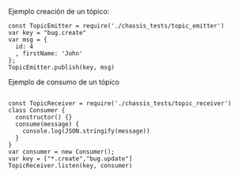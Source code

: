 Ejemplo creación de un tópico:

```
const TopicEmitter = require('./chassis_tests/topic_emitter')
var key = "bug.create"
var msg = {
  id: 4
  , firstName: 'John'
};
TopicEmitter.publish(key, msg)

```

Ejemplo de consumo de un tópico

```

const TopicReceiver = require('./chassis_tests/topic_receiver')
class Consumer {
  constructor() {}
  consume(message) {
    console.log(JSON.stringify(message))
  }
}
var consumer = new Consumer();
var key = ["*.create","bug.update"]
TopicReceiver.listen(key, consumer)

```
